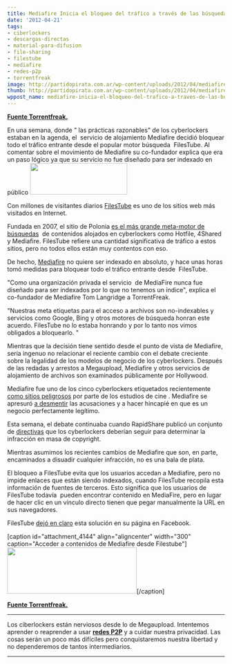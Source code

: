 ```yaml
---
title: Mediafire Inicia el bloqueo del tráfico a través de las búsquedas vía FilesTube
date: '2012-04-21'
tags:
- ciberlockers
- descargas-directas
- material-para-difusion
- file-sharing
- filestube
- mediafire
- redes-p2p
- torrentfreak
image: http://partidopirata.com.ar/wp-content/uploads/2012/04/mediafire1.jpg
thumb: http://partidopirata.com.ar/wp-content/uploads/2012/04/mediafire1-150x73.jpg
wppost_name: mediafire-inicia-el-bloqueo-del-trafico-a-traves-de-las-busquedas-via-filestube
---
```


<strong><a href="https://torrentfreak.com/mediafire-starts-blocking-filestube-links-120422/" target="_blank">Fuente Torrentfreak.</a></strong>

En una semana, donde " las prácticas razonables" de los cyberlockers estaban en la agenda, el  servicio de alojamiento Mediafire decidió bloquear todo el tráfico entrante desde el popular motor búsqueda  FilesTube. Al comentar sobre el movimiento de Mediafire su co-fundador explica que era un paso lógico ya que su servicio no fue diseñado para ser indexado en público
<a href="http://partidopirata.com.ar/wp-content/uploads/2012/04/mediafire1.jpg"><img class="alignright size-full wp-image-4143" title="mediafire1" src="http://partidopirata.com.ar/wp-content/uploads/2012/04/mediafire1.jpg" alt="" width="225" height="73" /></a>

Con millones de visitantes diarios <a href="http://filestube.com/">FilesTube</a> es uno de los sitios web más visitados en Internet.

Fundada en 2007, el sitio de Polonia <a href="http://torrentfreak.com/top-10-largest-file-sharing-sites-110828/">es el más grande meta-motor de búsquedas</a>  de contenidos alojados en cyberlockers como Hotfile, 4Shared y Mediafire. FilesTube refiere una cantidad significativa de tráfico a estos sitios, pero no todos ellos están muy contentos con eso.

De hecho, <a href="http://mediafire.com/">Mediafire</a> no quiere ser indexado en absoluto, y hace unas horas tomó medidas para bloquear todo el tráfico entrante desde  FilesTube.

"Como una organización privada el servicio  de MediaFire nunca fue diseñado para ser indexados por lo que no tenemos un índice", explica el co-fundador de Mediafire Tom Langridge a TorrentFreak.

"Nuestras meta etiquetas para el acceso a archivos son no-indexables y servicios como Google, Bing y otros motores de búsqueda honran este acuerdo. FilesTube no lo estaba honrando y por lo tanto nos vimos obligados a bloquearlo. "

Mientras que la decisión tiene sentido desde el punto de vista de Mediafire, sería ingenuo no relacionar el reciente cambio con el debate creciente sobre la legalidad de los modelos de negocio de los cyberlockers. Después de las redadas y arrestos a Megaupload, Mediafire y otros servicios de alojamiento de archivos son examinados públicamente por Hollywood.

Mediafire fue uno de los cinco cyberlockers etiquetados recientemente <a href="http://torrentfreak.com/mpaa-targets-fileserve-mediafire-wupload-putlocker-and-depositfiles-120331/">como sitios peligrosos</a> por parte de los estudios de cine . Mediafire se apresuró <a href="http://torrentfreak.com/mediafire-shocked-by-hollywood-smear-campaign-120404/">a desmentir</a> las acusaciones y a hacer hincapié en que es un negocio perfectamente legítimo.

Esta semana, el debate continuaba cuando RapidShare publicó un conjunto de <a href="http://torrentfreak.com/rapidshare-overtures-snubbed-must-do-better-say-labels-120421/">directivas</a> que los cyberlockers deberían seguir para determinar la infracción en masa de copyright.

Mientras asumimos los recientes cambios de Mediafire que son, en parte, encaminados a disuadir cualquier infracción, no es una bala de plata.

El bloqueo a FilesTube evita que los usuarios accedan a Mediafire, pero no impide enlaces que están siendo indexados, cuando FilesTube recopila esta información de fuentes de terceros. Esto significa que los usuarios de FilesTube todavía  pueden encontrar contenido en MediaFire, pero en lugar de hacer clic en un vínculo directo tienen que pegar manualmente la URL en sus navegadores.

FilesTube <a href="http://www.facebook.com/photo.php?fbid=10150964687404746&amp;set=a.10150964686869746.528216.135577699745&amp;type=1&amp;theater">dejó en claro</a> esta solución en su página en Facebook.

[caption id="attachment_4144" align="aligncenter" width="300" caption="Acceder a contenidos de Mediafire desde Filestube"]<a href="http://partidopirata.com.ar/wp-content/uploads/2012/04/blocked1.png"><img class="size-medium wp-image-4144" title="blocked1" src="http://partidopirata.com.ar/wp-content/uploads/2012/04/blocked1-300x107.png" alt="" width="300" height="107" /></a>[/caption]

<strong><a href="https://torrentfreak.com/mediafire-starts-blocking-filestube-links-120422/" target="_blank">Fuente Torrentfreak.</a></strong>

<hr />

Los ciberlockers están nerviosos desde lo de Megaupload. Intentemos aprender o reaprender a usar <strong><a href="http://partidopirata.com.ar/wiki/index.php?title=Guia_P2P">redes P2P</a></strong> y a cuidar nuestra privacidad. Las cosas serán un poco más difíciles pero conquistaremos nuestra libertad y no dependeremos de tantos intermediarios.

<hr />
